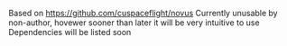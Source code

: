 Based on https://github.com/cuspaceflight/novus
Currently unusable by non-author, hovewer sooner than later it will be very intuitive to use
Dependencies will be listed soon